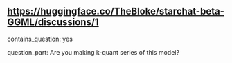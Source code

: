 ## https://huggingface.co/TheBloke/starchat-beta-GGML/discussions/1

contains_question: yes

question_part: Are you making k-quant series of this model?